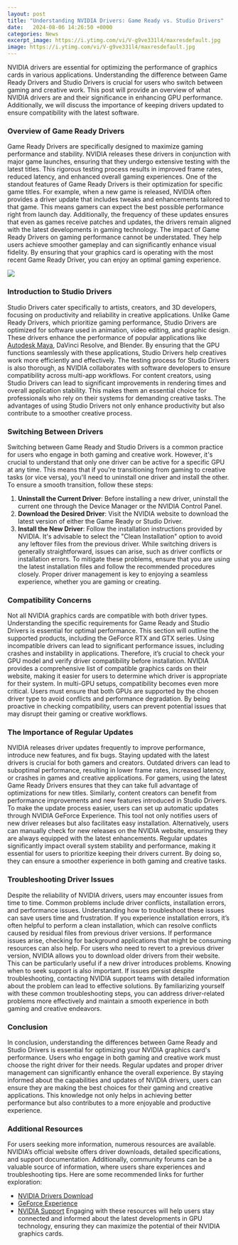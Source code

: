 ```yaml
---
layout: post
title: "Understanding NVIDIA Drivers: Game Ready vs. Studio Drivers"
date:   2024-08-06 14:26:50 +0000
categories: News
excerpt_image: https://i.ytimg.com/vi/V-g9ve331l4/maxresdefault.jpg
image: https://i.ytimg.com/vi/V-g9ve331l4/maxresdefault.jpg
---
```


NVIDIA drivers are essential for optimizing the performance of graphics cards in various applications. Understanding the difference between Game Ready Drivers and Studio Drivers is crucial for users who switch between gaming and creative work. This post will provide an overview of what NVIDIA drivers are and their significance in enhancing GPU performance. Additionally, we will discuss the importance of keeping drivers updated to ensure compatibility with the latest software.
### Overview of Game Ready Drivers
Game Ready Drivers are specifically designed to maximize gaming performance and stability. NVIDIA releases these drivers in conjunction with major game launches, ensuring that they undergo extensive testing with the latest titles. This rigorous testing process results in improved frame rates, reduced latency, and enhanced overall gaming experiences.
One of the standout features of Game Ready Drivers is their optimization for specific game titles. For example, when a new game is released, NVIDIA often provides a driver update that includes tweaks and enhancements tailored to that game. This means gamers can expect the best possible performance right from launch day. Additionally, the frequency of these updates ensures that even as games receive patches and updates, the drivers remain aligned with the latest developments in gaming technology.
The impact of Game Ready Drivers on gaming performance cannot be understated. They help users achieve smoother gameplay and can significantly enhance visual fidelity. By ensuring that your graphics card is operating with the most recent Game Ready Driver, you can enjoy an optimal gaming experience.

![](https://i.ytimg.com/vi/V-g9ve331l4/maxresdefault.jpg)
### Introduction to Studio Drivers
Studio Drivers cater specifically to artists, creators, and 3D developers, focusing on productivity and reliability in creative applications. Unlike Game Ready Drivers, which prioritize gaming performance, Studio Drivers are optimized for software used in animation, video editing, and graphic design.
These drivers enhance the performance of popular applications like [Autodesk Maya](https://us.edu.vn/en/Autodesk_Maya), DaVinci Resolve, and Blender. By ensuring that the GPU functions seamlessly with these applications, Studio Drivers help creatives work more efficiently and effectively. The testing process for Studio Drivers is also thorough, as NVIDIA collaborates with software developers to ensure compatibility across multi-app workflows.
For content creators, using Studio Drivers can lead to significant improvements in rendering times and overall application stability. This makes them an essential choice for professionals who rely on their systems for demanding creative tasks. The advantages of using Studio Drivers not only enhance productivity but also contribute to a smoother creative process.
### Switching Between Drivers
Switching between Game Ready and Studio Drivers is a common practice for users who engage in both gaming and creative work. However, it's crucial to understand that only one driver can be active for a specific GPU at any time. This means that if you're transitioning from gaming to creative tasks (or vice versa), you'll need to uninstall one driver and install the other.
To ensure a smooth transition, follow these steps:
1. **Uninstall the Current Driver**: Before installing a new driver, uninstall the current one through the Device Manager or the NVIDIA Control Panel.
2. **Download the Desired Driver**: Visit the NVIDIA website to download the latest version of either the Game Ready or Studio Driver.
3. **Install the New Driver**: Follow the installation instructions provided by NVIDIA. It's advisable to select the "Clean Installation" option to avoid any leftover files from the previous driver.
While switching drivers is generally straightforward, issues can arise, such as driver conflicts or installation errors. To mitigate these problems, ensure that you are using the latest installation files and follow the recommended procedures closely. Proper driver management is key to enjoying a seamless experience, whether you are gaming or creating.
### Compatibility Concerns
Not all NVIDIA graphics cards are compatible with both driver types. Understanding the specific requirements for Game Ready and Studio Drivers is essential for optimal performance. This section will outline the supported products, including the GeForce RTX and GTX series.
Using incompatible drivers can lead to significant performance issues, including crashes and instability in applications. Therefore, it’s crucial to check your GPU model and verify driver compatibility before installation. NVIDIA provides a comprehensive list of compatible graphics cards on their website, making it easier for users to determine which driver is appropriate for their system.
In multi-GPU setups, compatibility becomes even more critical. Users must ensure that both GPUs are supported by the chosen driver type to avoid conflicts and performance degradation. By being proactive in checking compatibility, users can prevent potential issues that may disrupt their gaming or creative workflows.
### The Importance of Regular Updates
NVIDIA releases driver updates frequently to improve performance, introduce new features, and fix bugs. Staying updated with the latest drivers is crucial for both gamers and creators. Outdated drivers can lead to suboptimal performance, resulting in lower frame rates, increased latency, or crashes in games and creative applications.
For gamers, using the latest Game Ready Drivers ensures that they can take full advantage of optimizations for new titles. Similarly, content creators can benefit from performance improvements and new features introduced in Studio Drivers. 
To make the update process easier, users can set up automatic updates through NVIDIA GeForce Experience. This tool not only notifies users of new driver releases but also facilitates easy installation. Alternatively, users can manually check for new releases on the NVIDIA website, ensuring they are always equipped with the latest enhancements.
Regular updates significantly impact overall system stability and performance, making it essential for users to prioritize keeping their drivers current. By doing so, they can ensure a smoother experience in both gaming and creative tasks.
### Troubleshooting Driver Issues
Despite the reliability of NVIDIA drivers, users may encounter issues from time to time. Common problems include driver conflicts, installation errors, and performance issues. Understanding how to troubleshoot these issues can save users time and frustration.
If you experience installation errors, it’s often helpful to perform a clean installation, which can resolve conflicts caused by residual files from previous driver versions. If performance issues arise, checking for background applications that might be consuming resources can also help.
For users who need to revert to a previous driver version, NVIDIA allows you to download older drivers from their website. This can be particularly useful if a new driver introduces problems. Knowing when to seek support is also important. If issues persist despite troubleshooting, contacting NVIDIA support teams with detailed information about the problem can lead to effective solutions.
By familiarizing yourself with these common troubleshooting steps, you can address driver-related problems more effectively and maintain a smooth experience in both gaming and creative endeavors.
### Conclusion
In conclusion, understanding the differences between Game Ready and Studio Drivers is essential for optimizing your NVIDIA graphics card's performance. Users who engage in both gaming and creative work must choose the right driver for their needs. Regular updates and proper driver management can significantly enhance the overall experience.
By staying informed about the capabilities and updates of NVIDIA drivers, users can ensure they are making the best choices for their gaming and creative applications. This knowledge not only helps in achieving better performance but also contributes to a more enjoyable and productive experience.
### Additional Resources
For users seeking more information, numerous resources are available. NVIDIA’s official website offers driver downloads, detailed specifications, and support documentation. Additionally, community forums can be a valuable source of information, where users share experiences and troubleshooting tips.
Here are some recommended links for further exploration:
- [NVIDIA Drivers Download](https://www.nvidia.com/Download/index.aspx)
- [GeForce Experience](https://www.nvidia.com/en-us/geforce/geforce-experience/)
- [NVIDIA Support](https://www.nvidia.com/en-us/support/)
Engaging with these resources will help users stay connected and informed about the latest developments in GPU technology, ensuring they can maximize the potential of their NVIDIA graphics cards.